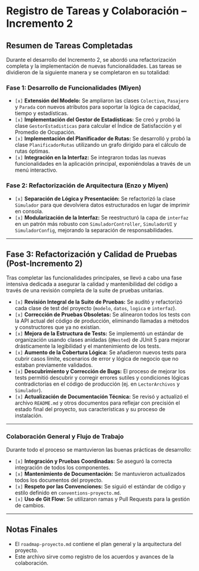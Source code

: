 # Registro de Tareas y Colaboración – Incremento 2

## Resumen de Tareas Completadas

Durante el desarrollo del Incremento 2, se abordó una refactorización completa y la implementación de nuevas funcionalidades. Las tareas se dividieron de la siguiente manera y se completaron en su totalidad:

### **Fase 1: Desarrollo de Funcionalidades (Miyen)**
-   `[x]` **Extensión del Modelo:** Se ampliaron las clases `Colectivo`, `Pasajero` y `Parada` con nuevos atributos para soportar la lógica de capacidad, tiempo y estadísticas.
-   `[x]` **Implementación del Gestor de Estadísticas:** Se creó y probó la clase `GestorEstadisticas` para calcular el Índice de Satisfacción y el Promedio de Ocupación.
-   `[x]` **Implementación del Planificador de Rutas:** Se desarrolló y probó la clase `PlanificadorRutas` utilizando un grafo dirigido para el cálculo de rutas óptimas.
-   `[x]` **Integración en la Interfaz:** Se integraron todas las nuevas funcionalidades en la aplicación principal, exponiéndolas a través de un menú interactivo.

### **Fase 2: Refactorización de Arquitectura (Enzo y Miyen)**
-   `[x]` **Separación de Lógica y Presentación:** Se refactorizó la clase `Simulador` para que devolviera datos estructurados en lugar de imprimir en consola.
-   `[x]` **Modularización de la Interfaz:** Se reestructuró la capa de `interfaz` en un patrón más robusto con `SimuladorController`, `SimuladorUI` y `SimuladorConfig`, mejorando la separación de responsabilidades.

---

## Fase 3: Refactorización y Calidad de Pruebas (Post-Incremento 2)

Tras completar las funcionalidades principales, se llevó a cabo una fase intensiva dedicada a asegurar la calidad y mantenibilidad del código a través de una revisión completa de la suite de pruebas unitarias.

-   `[x]` **Revisión Integral de la Suite de Pruebas:** Se auditó y refactorizó cada clase de test del proyecto (`modelo`, `datos`, `logica` e `interfaz`).
-   `[x]` **Corrección de Pruebas Obsoletas:** Se alinearon todos los tests con la API actual del código de producción, eliminando llamadas a métodos y constructores que ya no existían.
-   `[x]` **Mejora de la Estructura de Tests:** Se implementó un estándar de organización usando clases anidadas (`@Nested`) de JUnit 5 para mejorar drásticamente la legibilidad y el mantenimiento de los tests.
-   `[x]` **Aumento de la Cobertura Lógica:** Se añadieron nuevos tests para cubrir casos límite, escenarios de error y lógica de negocio que no estaban previamente validados.
-   `[x]` **Descubrimiento y Corrección de Bugs:** El proceso de mejorar los tests permitió descubrir y corregir errores sutiles y condiciones lógicas contradictorias en el código de producción (ej. en `LectorArchivos` y `Simulador`).
-   `[x]` **Actualización de Documentación Técnica:** Se revisó y actualizó el archivo `README.md` y otros documentos para reflejar con precisión el estado final del proyecto, sus características y su proceso de instalación.

---

### Colaboración General y Flujo de Trabajo

Durante todo el proceso se mantuvieron las buenas prácticas de desarrollo:
-   `[x]` **Integración y Pruebas Coordinadas:** Se aseguró la correcta integración de todos los componentes.
-   `[x]` **Mantenimiento de Documentación:** Se mantuvieron actualizados todos los documentos del proyecto.
-   `[x]` **Respeto por las Convenciones:** Se siguió el estándar de código y estilo definido en `conventions-proyecto.md`.
-   `[x]` **Uso de Git Flow:** Se utilizaron ramas y Pull Requests para la gestión de cambios.

---
## Notas Finales

-   El `roadmap-proyecto.md` contiene el plan general y la arquitectura del proyecto.
-   Este archivo sirve como registro de los acuerdos y avances de la colaboración.